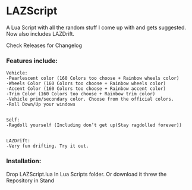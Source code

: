 # LAZScript

A Lua Script with all the random stuff I come up with and gets suggested.
Now also includes LAZDrift. 

Check Releases for Changelog

### Features include: 

```
Vehicle:
-Pearlescent color (160 Colors too choose + Rainbow wheels color)
-Wheels Color (160 Colors too choose + Rainbow wheels color)
-Accent Color (160 Colors too choose + Rainbow accent color)
-Trim Color (160 Colors too choose + Rainbow trim color)
-Vehicle prim/secondary color. Choose from the official colors.
-Roll Down/Up your windows


Self:
-Ragdoll yourself (Including don’t get up(Stay ragdolled forever))


LAZDrift:
-Very fun drifting. Try it out. 

```
### Installation:
Drop LAZScript.lua In Lua Scripts folder.
Or download it threw the Repository in Stand


